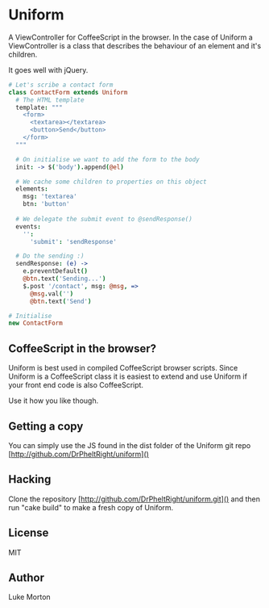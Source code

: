 # Uniform

A ViewController for CoffeeScript in the browser. In the case
of Uniform a ViewController is a class that describes the
behaviour of an element and it's children.

It goes well with jQuery.

``` coffeescript
# Let's scribe a contact form
class ContactForm extends Uniform
  # The HTML template
  template: """
    <form>
      <textarea></textarea>
      <button>Send</button>
    </form>
  """

  # On initialise we want to add the form to the body
  init: -> $('body').append(@el)

  # We cache some children to properties on this object
  elements:
    msg: 'textarea'
    btn: 'button'
  
  # We delegate the submit event to @sendResponse()
  events:
    '':
      'submit': 'sendResponse'

  # Do the sending :)
  sendResponse: (e) ->
    e.preventDefault()
    @btn.text('Sending...')
    $.post '/contact', msg: @msg, =>
      @msg.val('')
      @btn.text('Send')

# Initialise
new ContactForm
```

## CoffeeScript in the browser?

Uniform is best used in compiled CoffeeScript browser scripts.
Since Uniform is a CoffeeScript class it is easiest to extend
and use Uniform if your front end code is also CoffeeScript.

Use it how you like though.

## Getting a copy

You can simply use the JS found in the dist folder of the
Uniform git repo [http://github.com/DrPheltRight/uniform]()

## Hacking

Clone the repository [http://github.com/DrPheltRight/uniform.git]()
and then run "cake build" to make a fresh copy of Uniform.

## License

MIT

## Author

Luke Morton